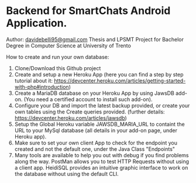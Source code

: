 # Backend for SmartChats Android Application.

Author: davidebelli95@gmail.com
Thesis and LPSMT Project for Bachelor Degree in Computer Science at University of Trento

How to create and run your own database:
1) Clone/Download this Github project
2) Create and setup a new Heroku App (here you can find a step by step tutorial about it: https://devcenter.heroku.com/articles/getting-started-with-php#introduction)
3) Create a MariaDB database on your Heroku App by using JawsDB add-on. (You need a certified account to install such add-on).
4) Configure your DB and import the latest backup provided, or create your own tables using the Create queries provided. (further details: https://devcenter.heroku.com/articles/jawsdb)
5) Setup the Global Heroku variable JAWSDB_MARIA_URL to containt the URL to your MySql database (all details in your add-on page, under Heroku app).
6) Make sure to set your own client App to check for the endpoint you created and not the default one, under the Java Class "Endpoints"
7) Many tools are available to help you out with debug if you find problems along the way. PostMan allows you to test HTTP Requests without using a client app. HeidiSQL provides an intuitive graphic interface to work on the database without using the default CLI.